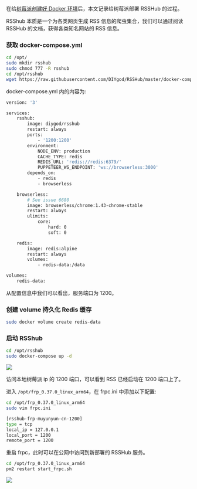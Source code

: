 <!--
abbrlink: wns8hpzc
title: 基于树莓派部署 RSSHub
-->

在给[树莓派创建好 Docker 环境](https://muyunyun.cn/blog/2a97pq3a)后，本文记录给树莓派部署 RSSHub 的过程。

RSShub 本质是一个为各类网页生成 RSS 信息的爬虫集合，我们可以通过阅读 RSSHub 的文档，获得各类知名网站的 RSS 信息。

### 获取 docker-compose.yml

```bash
cd /opt/
sudo mkdir rsshub
sudo chmod 777 -R rsshub
cd /opt/rsshub
wget https://raw.githubusercontent.com/DIYgod/RSSHub/master/docker-compose.yml
```

docker-compose.yml 内的内容为:

```bash
version: '3'

services:
	rsshub:
		image: diygod/rsshub
		restart: always
		ports:
			- '1200:1200'
		environment:
			NODE_ENV: production
			CACHE_TYPE: redis
			REDIS_URL: 'redis://redis:6379/'
			PUPPETEER_WS_ENDPOINT: 'ws://browserless:3000'
		depends_on:
			- redis
			- browserless

	browserless:
		# See issue 6680
		image: browserless/chrome:1.43-chrome-stable
		restart: always
		ulimits:
			core:
				hard: 0
				soft: 0

	redis:
		image: redis:alpine
		restart: always
		volumes:
			- redis-data:/data

volumes:
	redis-data:
```

从配置信息中我们可以看出，服务端口为 1200。

### 创建 volume 持久化 Redis 缓存

```bash
sudo docker volume create redis-data
```

### 启动 RSShub

```bash
cd /opt/rsshub
sudo docker-compose up -d
```

![](http://with.muyunyun.cn/ca92893197e45c4753eab1f72bfc9abb.jpg)

访问本地树莓派 ip 的 1200 端口，可以看到 RSS 已经启动在 1200 端口上了。

进入 `/opt/frp_0.37.0_linux_arm64`，在 frpc.ini 中添加以下配置:

```bash
cd /opt/frp_0.37.0_linux_arm64
sudo vim frpc.ini
```

```bash
[rsshub-frp-muyunyun-cn-1200]
type = tcp
local_ip = 127.0.0.1
local_port = 1200
remote_port = 1200
```

重启 frpc，此时可以在公网中访问到新部署的 RSSHub 服务。

```bash
cd /opt/frp_0.37.0_linux_arm64
pm2 restart start_frpc.sh
```

![](http://with.muyunyun.cn/99cc2f01fb172287d2a758e88c3fd9f2.jpg)
